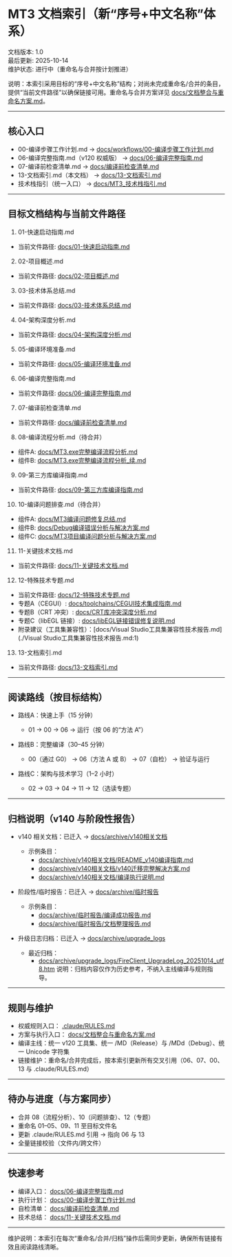 # MT3 文档索引（新“序号+中文名称”体系）

文档版本: 1.0  
最后更新: 2025-10-14  
维护状态: 进行中（重命名与合并按计划推进）

说明：本索引采用目标的“序号+中文名称”结构；对尚未完成重命名/合并的条目，提供“当前文件路径”以确保链接可用。重命名与合并方案详见 [docs/文档整合与重命名方案.md](./文档整合与重命名方案.md:1)。

---

## 核心入口

- 00-编译步骤工作计划.md → [docs/workflows/00-编译步骤工作计划.md](./workflows/00-编译步骤工作计划.md:1)
- 06-编译完整指南.md（v120 权威版） → [docs/06-编译完整指南.md](./06-编译完整指南.md:1)
- 07-编译前检查清单.md → [docs/编译前检查清单.md](./编译前检查清单.md:1)
- 13-文档索引.md（本文档） → [docs/13-文档索引.md](./13-文档索引.md:1)
- 技术栈指引（统一入口） → [docs/MT3_技术栈指引.md](./MT3_技术栈指引.md:1)

---

## 目标文档结构与当前文件路径

1) 01-快速启动指南.md  
- 当前文件路径: [docs/01-快速启动指南.md](./01-快速启动指南.md:1)

2) 02-项目概述.md  
- 当前文件路径: [docs/02-项目概述.md](./02-项目概述.md:1)

3) 03-技术体系总结.md  
- 当前文件路径: [docs/03-技术体系总结.md](./03-技术体系总结.md:1)

4) 04-架构深度分析.md  
- 当前文件路径: [docs/04-架构深度分析.md](./04-架构深度分析.md:1)

5) 05-编译环境准备.md  
- 当前文件路径: [docs/05-编译环境准备.md](./05-编译环境准备.md:1)

6) 06-编译完整指南.md  
- 当前文件路径: [docs/06-编译完整指南.md](./06-编译完整指南.md:1)

7) 07-编译前检查清单.md  
- 当前文件路径: [docs/编译前检查清单.md](./编译前检查清单.md:1)

8) 08-编译流程分析.md（待合并）  
- 组件A: [docs/MT3.exe完整编译流程分析.md](./MT3.exe完整编译流程分析.md:1)  
- 组件B: [docs/MT3.exe完整编译流程分析_续.md](./MT3.exe完整编译流程分析_续.md:1)

9) 09-第三方库编译指南.md  
- 当前文件路径: [docs/09-第三方库编译指南.md](./09-第三方库编译指南.md:1)

10) 10-编译问题排查.md（待合并）  
- 组件A: [docs/MT3编译问题修复总结.md](./MT3编译问题修复总结.md:1)  
- 组件B: [docs/Debug编译错误分析与解决方案.md](./Debug编译错误分析与解决方案.md:1)  
- 组件C: [docs/MT3项目编译问题分析与解决方案.md](./MT3项目编译问题分析与解决方案.md:1)

11) 11-关键技术文档.md  
- 当前文件路径: [docs/11-关键技术文档.md](./11-关键技术文档.md:1)

12) 12-特殊技术专题.md
- 当前文件路径: [docs/12-特殊技术专题.md](./12-特殊技术专题.md:1)
- 专题A（CEGUI）: [docs/toolchains/CEGUI技术集成指南.md](./toolchains/CEGUI技术集成指南.md:1)
- 专题B（CRT 冲突）: [docs/CRT库冲突深度分析.md](./CRT库冲突深度分析.md:1)
- 专题C（libEGL 链接）: [docs/libEGL链接错误修复说明.md](./libEGL链接错误修复说明.md:1)
- 附录建议（工具集兼容性）：[docs/Visual Studio工具集兼容性技术报告.md](./Visual Studio工具集兼容性技术报告.md:1)

13) 13-文档索引.md  
- 当前文件路径: [docs/13-文档索引.md](./13-文档索引.md:1)

---

## 阅读路线（按目标结构）

- 路线A：快速上手（15 分钟）
  - 01 → 00 → 06 → 运行（按 06 的“方法 A”）

- 路线B：完整编译（30–45 分钟）
  - 00（通过 G0） → 06（方法 A 或 B） → 07（自检） → 验证与运行

- 路线C：架构与技术学习（1–2 小时）
  - 02 → 03 → 04 → 11 → 12（选读专题）

---

## 归档说明（v140 与阶段性报告）

- v140 相关文档：已迁入 → [docs/archive/v140相关文档](./archive/v140相关文档:1)
  - 示例条目：  
    - [docs/archive/v140相关文档/README_v140编译指南.md](./archive/v140相关文档/README_v140编译指南.md:1)  
    - [docs/archive/v140相关文档/v140迁移完整解决方案.md](./archive/v140相关文档/v140迁移完整解决方案.md:1)  
    - [docs/archive/v140相关文档/编译执行说明.md](./archive/v140相关文档/编译执行说明.md:1)

- 阶段性/临时报告：已迁入 → [docs/archive/临时报告](./archive/临时报告:1)
  - 示例条目：  
    - [docs/archive/临时报告/编译成功报告.md](./archive/临时报告/编译成功报告.md:1)  
    - [docs/archive/临时报告/文档整理报告.md](./archive/临时报告/文档整理报告.md:1)

- 升级日志归档：已迁入 → [docs/archive/upgrade_logs](./archive/upgrade_logs:1)
  - 最近归档：
    - [docs/archive/upgrade_logs/FireClient_UpgradeLog_20251014_utf8.htm](./archive/upgrade_logs/FireClient_UpgradeLog_20251014_utf8.htm:1)
说明：归档内容仅作为历史参考，不纳入主线编译与规则指导。

---

## 规则与维护

- 权威规则入口： [.claude/RULES.md](.claude/RULES.md:1)
- 方案与执行入口： [docs/文档整合与重命名方案.md](./文档整合与重命名方案.md:1)
- 编译主线：统一 v120 工具集、统一 /MD（Release）与 /MDd（Debug）、统一 Unicode 字符集
- 链接维护：重命名/合并完成后，按本索引更新所有交叉引用（06、07、00、13 与 .claude/RULES.md）

---

## 待办与进度（与方案同步）

- 合并 08（流程分析）、10（问题排查）、12（专题）
- 重命名 01–05、09、11 至目标文件名
- 更新 .claude/RULES.md 引用 → 指向 06 与 13
- 全量链接校验（文件内/跨文件）

---

## 快速参考

- 编译入口： [docs/06-编译完整指南.md](./06-编译完整指南.md:1)
- 执行计划： [docs/00-编译步骤工作计划.md](./00-编译步骤工作计划.md:1)
- 自检清单： [docs/编译前检查清单.md](./编译前检查清单.md:1)
- 技术总结： [docs/11-关键技术文档.md](./11-关键技术文档.md:1)

---

维护说明：本索引在每次“重命名/合并/归档”操作后需同步更新，确保所有链接有效且阅读路线清晰。